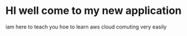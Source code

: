 #  HI well come to my new application
iam here to teach you hoe to learn
aws cloud comuting very easily
